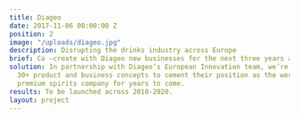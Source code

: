 ```yaml
---
title: Diageo
date: 2017-11-06 00:00:00 Z
position: 2
image: "/uploads/diageo.jpg"
description: Disrupting the drinks industry across Europe
brief: Co –create with Diageo new businesses for the next three years and beyond.
solution: In partnership with Diageo’s European Innovation team, we’re developing
  30+ product and business concepts to cement their position as the world’s leading
  premium spirits company for years to come.
results: To be launched across 2018-2020.
layout: project
---
```



